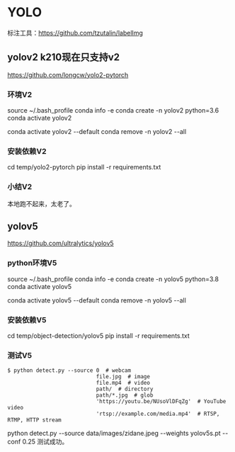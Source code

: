 # YOLO

标注工具：https://github.com/tzutalin/labelImg

## yolov2 k210现在只支持v2

https://github.com/longcw/yolo2-pytorch

### 环境V2

source ~/.bash_profile
conda info -e
conda create -n yolov2 python=3.6
conda activate yolov2

conda activate yolov2 --default
conda remove -n yolov2 --all

### 安装依赖V2

cd temp/yolo2-pytorch
pip install -r requirements.txt

### 小结V2

本地跑不起来，太老了。

## yolov5

https://github.com/ultralytics/yolov5

### python环境V5

source ~/.bash_profile
conda info -e
conda create -n yolov5 python=3.8
conda activate yolov5

conda activate yolov5 --default
conda remove -n yolov5 --all

### 安装依赖V5

cd temp/object-detection/yolov5
pip install -r requirements.txt

### 测试V5

```shell
$ python detect.py --source 0  # webcam
                            file.jpg  # image 
                            file.mp4  # video
                            path/  # directory
                            path/*.jpg  # glob
                            'https://youtu.be/NUsoVlDFqZg'  # YouTube video
                            'rtsp://example.com/media.mp4'  # RTSP, RTMP, HTTP stream

```

python detect.py --source data/images/zidane.jpeg --weights yolov5s.pt --conf 0.25
测试成功。
